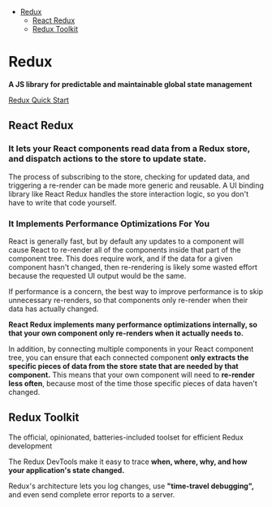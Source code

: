 - [Redux](#redux)
  - [React Redux](#react-redux)
  - [Redux Toolkit](#redux-toolkit)
    
# Redux

<b> A JS library for predictable and maintainable global state management</b>

<a href="https://redux.js.org/tutorials/quick-start#usage-summary" target="blank">Redux Quick Start</a>

## React Redux

### It lets your React components read data from a Redux store, and dispatch actions to the store to update state.

The process of subscribing to the store, checking for updated data, and triggering a re-render can be made more generic and reusable. A UI binding library like React Redux handles the store interaction logic, so you don't have to write that code yourself.

### It Implements Performance Optimizations For You

React is generally fast, but by default any updates to a component will cause React to re-render all of the components inside that part of the component tree. This does require work, and if the data for a given component hasn't changed, then re-rendering is likely some wasted effort because the requested UI output would be the same.

If performance is a concern, the best way to improve performance is to skip unnecessary re-renders, so that components only re-render when their data has actually changed. 

<b>React Redux implements many performance optimizations internally, so that your own component only re-renders when it actually needs to.</b>

In addition, by connecting multiple components in your React component tree, you can ensure that each connected component <b>only extracts the specific pieces of data from the store state that are needed by that component.</b> This means that your own component will need to <b>re-render less often</b>, because most of the time those specific pieces of data haven't changed.

## Redux Toolkit

The official, opinionated, batteries-included toolset for efficient Redux development

The Redux DevTools make it easy to trace <b>when, where, why, and how your application's state changed.</b>

Redux's architecture lets you log changes, use <b>"time-travel debugging",</b> and even send complete error reports to a server.


